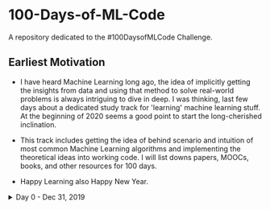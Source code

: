 # 100-Days-of-ML-Code
A repository dedicated to the #100DaysofMLCode Challenge.

## Earliest Motivation

* I have heard Machine Learning long ago, the idea of implicitly getting the insights from data and using that method to solve real-world problems is always intriguing to dive in deep. I was thinking, last few days about a dedicated study track for 'learning' machine learning stuff. At the beginning of 2020 seems a good point to start the long-cherished inclination. 

* This track includes getting the idea of behind scenario and intuition of most common Machine Learning algorithms and implementing the theoretical ideas into working code. I will list downs papers, MOOCs, books, and other resources for 100 days. 

* Happy Learning also Happy New Year. 

<details>
 <summary> Day 0 - Dec 31, 2019 </summary>
  
  **Progress:** 
  
  1. Listing Down all the MOOCs, I'll finish with this timeframe. 
  2. Getting a high level introduction 
  3. Following recent research trends in ML feild. 
  
  **Thoughts:**

  1. Math knowledge is very important and challenging to understand. 
  2. MOOCs are effective for fast learning. 
  
  **Link(s)**

  1. [Machine Learning for Software Engineers](https://github.com/nurakib/machine-learning-for-software-engineers)
  
</details>
